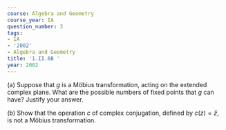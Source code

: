 ```yaml
---
course: Algebra and Geometry
course_year: IA
question_number: 3
tags:
- IA
- '2002'
- Algebra and Geometry
title: '1.II.6B '
year: 2002
---
```



(a) Suppose that $g$ is a Möbius transformation, acting on the extended complex plane. What are the possible numbers of fixed points that $g$ can have? Justify your answer.

(b) Show that the operation $c$ of complex conjugation, defined by $c(z)=\bar{z}$, is not a Möbius transformation.